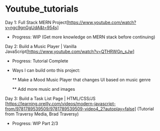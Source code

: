 # Youtube_tutorials

Day 1: Full Stack MERN Project[https://www.youtube.com/watch?v=ngc9gnGgUdA&t=954s]
  * Progress: WIP (Get more knowledge on MERN stack before continuing)

Day 2: Build a Music Player | Vanilla JavaScript[https://www.youtube.com/watch?v=QTHRWGn_sJw]
  * Progress: Tutorial Complete
  * Ways I can build onto this project:
  
    ** Make a Mood Music Player that changes UI based on music genre
    
    ** Add more music and images

Day 3: Build a Task List Page | HTML/CSS/JS [https://learning.oreilly.com/videos/modern-javascript-from/9781789539509/9781789539509-video4_2?autoplay=false]
(Tutorial from Traversy Media, Brad Traversy)
   * Progress: WIP Part 2/3
